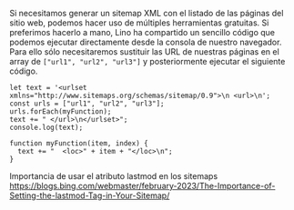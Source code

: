 

Si necesitamos generar un sitemap XML con el listado de las páginas del sitio web, podemos hacer uso de múltiples herramientas gratuitas. Si preferimos hacerlo a mano, Lino ha compartido un sencillo código que podemos ejecutar directamente desde la consola de nuestro navegador. Para ello sólo necesitaremos sustituir las URL de nuestras páginas en el array de ```["url1", "url2", "url3"]``` y posteriormente ejecutar el siguiente código.

```
let text = '<urlset xmlns="http://www.sitemaps.org/schemas/sitemap/0.9">\n <url>\n';
const urls = ["url1", "url2", "url3"];
urls.forEach(myFunction);
text += " </url>\n</urlset>";
console.log(text);
 
function myFunction(item, index) {
  text += "  <loc>" + item + "</loc>\n"; 
}

```


Importancia de usar el atributo lastmod en los sitemaps https://blogs.bing.com/webmaster/february-2023/The-Importance-of-Setting-the-lastmod-Tag-in-Your-Sitemap/
